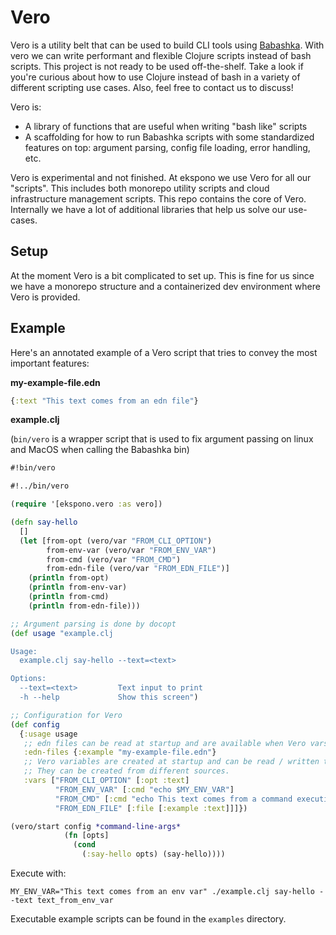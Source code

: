 # Vero

Vero is a utility belt that can be used to build CLI tools using [Babashka](https://github.com/babashka/babashka). With vero we can write performant and flexible Clojure scripts instead of bash scripts. This project is not ready to be used off-the-shelf. Take a look if you're curious about how to use Clojure instead of bash in a variety of different scripting use cases. Also, feel free to contact us to discuss!

Vero is: 

* A library of functions that are useful when writing "bash like" scripts 
* A scaffolding for how to run Babashka scripts with some standardized features on top: argument parsing, config file loading, error handling, etc.

Vero is experimental and not finished. At ekspono we use Vero for all our "scripts". This includes both monorepo utility scripts and cloud infrastructure management scripts. This repo contains the core of Vero. Internally we have a lot of additional libraries that help us solve our use-cases.

## Setup

At the moment Vero is a bit complicated to set up. This is fine for us since we have a monorepo structure and a containerized dev environment where Vero is provided.

## Example

Here's an annotated example of a Vero script that tries to convey the most important features:

**my-example-file.edn**
```Clojure
{:text "This text comes from an edn file"}
```

**example.clj**

(`bin/vero` is a wrapper script that is used to fix argument passing on linux and MacOS when calling the Babashka bin)

```Clojure
#!bin/vero

#!../bin/vero

(require '[ekspono.vero :as vero])

(defn say-hello
  []
  (let [from-opt (vero/var "FROM_CLI_OPTION")
        from-env-var (vero/var "FROM_ENV_VAR")
        from-cmd (vero/var "FROM_CMD")
        from-edn-file (vero/var "FROM_EDN_FILE")]
    (println from-opt)
    (println from-env-var)
    (println from-cmd)
    (println from-edn-file)))

;; Argument parsing is done by docopt
(def usage "example.clj

Usage:
  example.clj say-hello --text=<text>

Options:
  --text=<text>         Text input to print
  -h --help             Show this screen")

;; Configuration for Vero
(def config
  {:usage usage
   ;; edn files can be read at startup and are available when Vero vars are created
   :edn-files {:example "my-example-file.edn"}
   ;; Vero variables are created at startup and can be read / written to from any function. 
   ;; They can be created from different sources.
   :vars ["FROM_CLI_OPTION" [:opt :text]
          "FROM_ENV_VAR" [:cmd "echo $MY_ENV_VAR"]
          "FROM_CMD" [:cmd "echo This text comes from a command execution"]
          "FROM_EDN_FILE" [:file [:example :text]]]})

(vero/start config *command-line-args*
            (fn [opts]
              (cond
                (:say-hello opts) (say-hello))))

```

Execute with: 

`MY_ENV_VAR="This text comes from an env var" ./example.clj say-hello --text text_from_env_var`

Executable example scripts can be found in the `examples` directory.
